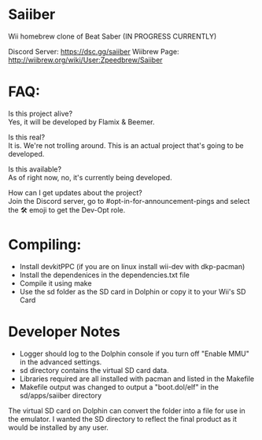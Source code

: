 # Saiiber
Wii homebrew clone of Beat Saber (IN PROGRESS CURRENTLY)

Discord Server: https://dsc.gg/saiiber
Wiibrew Page: http://wiibrew.org/wiki/User:Zpeedbrew/Saiiber

# FAQ:

Is this project alive?<br>
Yes, it will be developed by Flamix & Beemer.

Is this real?<br>
It is. We're not trolling around. This is an actual project that's going to be developed.

Is this available?<br>
As of right now, no, it's currently being developed.

How can I get updates about the project?<br>
Join the Discord server, go to #opt-in-for-announcement-pings and select the 🛠️ emoji to get the Dev-Opt role.

# Compiling:

- Install devkitPPC (if you are on linux install wii-dev with dkp-pacman)
- Install the dependenices in the dependencies.txt file
- Compile it using make
- Use the sd folder as the SD card in Dolphin or copy it to your Wii's SD Card

# Developer Notes
- Logger should log to the Dolphin console if you turn off "Enable MMU" in the advanced settings.
- sd directory contains the virtual SD card data.
- Libraries required are all installed with pacman and listed in the Makefile
- Makefile output was changed to output a "boot.dol/elf" in the sd/apps/saiiber directory

The virtual SD card on Dolphin can convert the folder into a file for use in the emulator. I wanted the SD directory to reflect the final product as it would be installed by any user.
